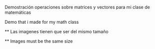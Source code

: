 Demostración operaciones sobre matrices y vectores para mi clase de matemáticas

Demo that i made for my math class

** Las imagenes tienen que ser del mismo tamaño

** Images must be the same size
